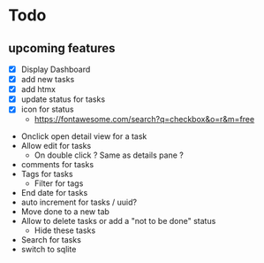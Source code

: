 # Todo

## upcoming features
- [x] Display Dashboard
- [x] add new tasks
- [x] add htmx
- [x] update status for tasks
- [x] icon for status
  - https://fontawesome.com/search?q=checkbox&o=r&m=free
- Onclick open detail view for a task
- Allow edit for tasks
  - On double click ? Same as details pane ? 
- comments for tasks
- Tags for tasks
  - Filter for tags
- End date for tasks
- auto increment for tasks / uuid? 
- Move done to a new tab
- Allow to delete tasks or add a "not to be done" status
  - Hide these tasks
- Search for tasks
- switch to sqlite
